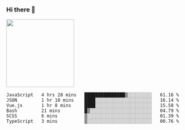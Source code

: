 ### Hi there 👋

<!--
**hwolf0610/hwolf0610** is a ✨ _special_ ✨ repository because its `README.md` (this file) appears on your GitHub profile.

Here are some ideas to get you started:

- 🔭 I’m currently working on ...
- 🌱 I’m currently learning ...
- 👯 I’m looking to collaborate on ...
- 🤔 I’m looking for help with ...
- 💬 Ask me about ...
- 📫 How to reach me: ...
- 😄 Pronouns: ...
- ⚡ Fun fact: ...
-->

<img height="180em" src="https://github-readme-stats.vercel.app/api?username=hwolf0610&show_icons=true&hide_border=true&&count_private=true&include_all_commits=true" />


<!--START_SECTION:waka-->

```text
JavaScript   4 hrs 28 mins   ███████████████▒░░░░░░░░░   61.16 %
JSON         1 hr 10 mins    ████░░░░░░░░░░░░░░░░░░░░░   16.14 %
Vue.js       1 hr 8 mins     ████░░░░░░░░░░░░░░░░░░░░░   15.58 %
Bash         21 mins         █▒░░░░░░░░░░░░░░░░░░░░░░░   04.79 %
SCSS         6 mins          ▒░░░░░░░░░░░░░░░░░░░░░░░░   01.39 %
TypeScript   3 mins          ▒░░░░░░░░░░░░░░░░░░░░░░░░   00.76 %
```

<!--END_SECTION:waka-->
